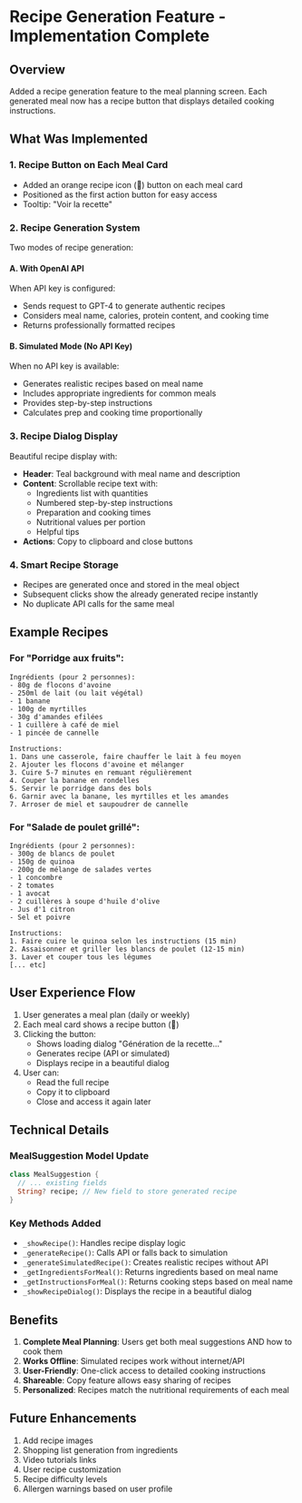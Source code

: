 # Recipe Generation Feature - Implementation Complete

## Overview
Added a recipe generation feature to the meal planning screen. Each generated meal now has a recipe button that displays detailed cooking instructions.

## What Was Implemented

### 1. **Recipe Button on Each Meal Card**
- Added an orange recipe icon (🍴) button on each meal card
- Positioned as the first action button for easy access
- Tooltip: "Voir la recette"

### 2. **Recipe Generation System**
Two modes of recipe generation:

#### A. **With OpenAI API**
When API key is configured:
- Sends request to GPT-4 to generate authentic recipes
- Considers meal name, calories, protein content, and cooking time
- Returns professionally formatted recipes

#### B. **Simulated Mode (No API Key)**
When no API key is available:
- Generates realistic recipes based on meal name
- Includes appropriate ingredients for common meals
- Provides step-by-step instructions
- Calculates prep and cooking time proportionally

### 3. **Recipe Dialog Display**
Beautiful recipe display with:
- **Header**: Teal background with meal name and description
- **Content**: Scrollable recipe text with:
  - Ingredients list with quantities
  - Numbered step-by-step instructions
  - Preparation and cooking times
  - Nutritional values per portion
  - Helpful tips
- **Actions**: Copy to clipboard and close buttons

### 4. **Smart Recipe Storage**
- Recipes are generated once and stored in the meal object
- Subsequent clicks show the already generated recipe instantly
- No duplicate API calls for the same meal

## Example Recipes

### For "Porridge aux fruits":
```
Ingrédients (pour 2 personnes):
- 80g de flocons d'avoine
- 250ml de lait (ou lait végétal)
- 1 banane
- 100g de myrtilles
- 30g d'amandes efilées
- 1 cuillère à café de miel
- 1 pincée de cannelle

Instructions:
1. Dans une casserole, faire chauffer le lait à feu moyen
2. Ajouter les flocons d'avoine et mélanger
3. Cuire 5-7 minutes en remuant régulièrement
4. Couper la banane en rondelles
5. Servir le porridge dans des bols
6. Garnir avec la banane, les myrtilles et les amandes
7. Arroser de miel et saupoudrer de cannelle
```

### For "Salade de poulet grillé":
```
Ingrédients (pour 2 personnes):
- 300g de blancs de poulet
- 150g de quinoa
- 200g de mélange de salades vertes
- 1 concombre
- 2 tomates
- 1 avocat
- 2 cuillères à soupe d'huile d'olive
- Jus d'1 citron
- Sel et poivre

Instructions:
1. Faire cuire le quinoa selon les instructions (15 min)
2. Assaisonner et griller les blancs de poulet (12-15 min)
3. Laver et couper tous les légumes
[... etc]
```

## User Experience Flow

1. User generates a meal plan (daily or weekly)
2. Each meal card shows a recipe button (🍴)
3. Clicking the button:
   - Shows loading dialog "Génération de la recette..."
   - Generates recipe (API or simulated)
   - Displays recipe in a beautiful dialog
4. User can:
   - Read the full recipe
   - Copy it to clipboard
   - Close and access it again later

## Technical Details

### MealSuggestion Model Update
```dart
class MealSuggestion {
  // ... existing fields
  String? recipe; // New field to store generated recipe
}
```

### Key Methods Added
- `_showRecipe()`: Handles recipe display logic
- `_generateRecipe()`: Calls API or falls back to simulation
- `_generateSimulatedRecipe()`: Creates realistic recipes without API
- `_getIngredientsForMeal()`: Returns ingredients based on meal name
- `_getInstructionsForMeal()`: Returns cooking steps based on meal name
- `_showRecipeDialog()`: Displays the recipe in a beautiful dialog

## Benefits

1. **Complete Meal Planning**: Users get both meal suggestions AND how to cook them
2. **Works Offline**: Simulated recipes work without internet/API
3. **User-Friendly**: One-click access to detailed cooking instructions
4. **Shareable**: Copy feature allows easy sharing of recipes
5. **Personalized**: Recipes match the nutritional requirements of each meal

## Future Enhancements

1. Add recipe images
2. Shopping list generation from ingredients
3. Video tutorials links
4. User recipe customization
5. Recipe difficulty levels
6. Allergen warnings based on user profile

